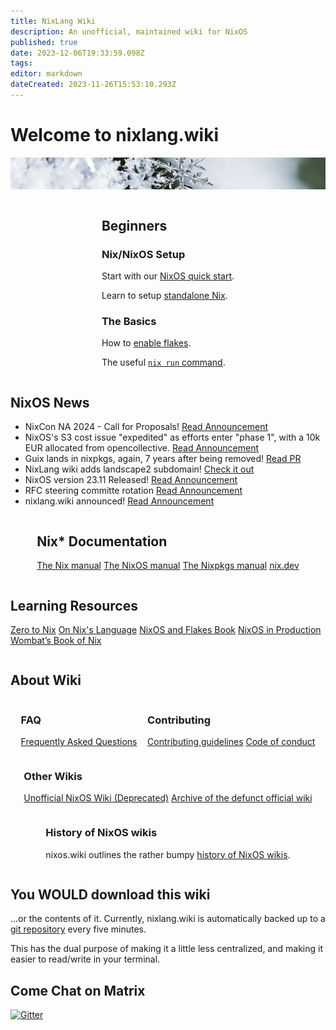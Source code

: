 ```yaml
---
title: NixLang Wiki
description: An unofficial, maintained wiki for NixOS
published: true
date: 2023-12-06T19:33:59.098Z
tags: 
editor: markdown
dateCreated: 2023-11-26T15:53:10.293Z
---
```


# Welcome to nixlang.wiki
![nixlang-header-crop2.jpg](/nixlang-header-crop2.jpg)

<div style="display: flex; flex-wrap: wrap; justify-content: space-evenly; align-items: flex-start; flex-grow: 4;">

<div class="landing-item">
  
## Beginners
### Nix/NixOS Setup

Start with our [NixOS quick start](/nixos/Quick_Start).

Learn to setup [standalone Nix](/nix/Setup).
  
### The Basics
  
How to [enable flakes](/nix/experimental_features).
  
The useful [`nix run` command](/nix/nix_run).
  
</div>
  
<div id="nix-news" class="landing-item">

## NixOS News
   
- NixCon NA 2024 - Call for Proposals! [Read Announcement](https://discourse.nixos.org/t/nixcon-na-2024-call-for-proposals/36491)
- NixOS's S3 cost issue "expedited" as efforts enter "phase 1", with a 10k EUR allocated from opencollective. [Read Announcement](https://discourse.nixos.org/t/nixos-s3-long-term-resolution-phase-1/36493)
- Guix lands in nixpkgs, again, 7 years after being removed! [Read PR](https://github.com/NixOS/nixpkgs/pull/264331)
- NixLang wiki adds landscape2 subdomain! [Check it out](https://landscape.nixlang.wiki/)
- NixOS version 23.11 Released! [Read Announcement](https://discourse.nixos.org/t/nixos-23-11-released/36210)
- RFC steering committe rotation [Read Announcement](https://discourse.nixos.org/t/rfc-steering-committee-rotation-2023-24)
- nixlang.wiki announced! [Read Announcement](https://discourse.nixos.org/t/announcing-nixlang-wiki)
  
</div>
  
<div class="landing-item">
  
## Nix* Documentation
[The Nix manual](https://nixos.org/manual/nix/stable/)
[The NixOS manual](https://nixos.org/manual/nixos/stable/)
[The Nixpkgs manual](https://nixos.org/manual/nixpkgs/stable/)
[nix.dev](https://nix.dev/)
  
</div>

<div class="landing-item">
  
## Learning Resources

[Zero to Nix](https://zero-to-nix.com/)
[On Nix's Language](https://tales.mbivert.com/on-nix-language/)
[NixOS and Flakes Book](https://nixos-and-flakes.thiscute.world/)
[NixOS in Production](https://leanpub.com/nixos-in-production)
[Wombat’s Book of Nix](https://mhwombat.codeberg.page/nix-book/)
  
</div>

</div>

## About Wiki
<div style="display: flex; flex-wrap: wrap; justify-content: space-evenly; align-items: flex-start; flex-grow: 4;">

<div class="landing-item">
  
### FAQ
[Frequently Asked Questions](/faq)
  
</div>
  
<div class="landing-item">

### Contributing
[Contributing guidelines](/meta/contributing_guidelines)
[Code of conduct](/meta/code_of_conduct)
  
</div>
  
<div class="landing-item">
  
### Other Wikis
[Unofficial NixOS Wiki (Deprecated)](https://nixos.wiki)
[Archive of the defunct official wiki](https://web.archive.org/web/20170830114339/https://nixos.org/~eelco/wiki-20160212.xml.gz)

</div>
  
<div class="landing-item">

### History of NixOS wikis
nixos.wiki outlines the rather bumpy [history of NixOS wikis](https://nixos.wiki/wiki/NixOS_Wiki:History).
  
</div>

</div>

## You WOULD download this wiki
...or the contents of it. Currently, nixlang.wiki is automatically backed up to a [git repository](https://github.com/nixlang-wiki/nixlang-wiki) every five minutes.

This has the dual purpose of making it a little less centralized, and making it easier to read/write in your terminal.
  
## Come Chat on Matrix

<a href="https://matrix.to/#/#nixlangwiki:gitter.im"><img alt="Gitter" src="https://img.shields.io/gitter/room/eza-community/eza?logo=element&link=https%3A%2F%2Fapp.gitter.im%2F%23%2Froom%2F%23eza%3Agitter.im&link=Gitter%20matrix%20room%20for%20Eza" width=200></a>